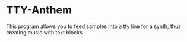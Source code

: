 # TTY-Anthem

This program allows you to feed samples into a tty line for a synth, thus creating music with text blocks